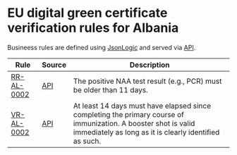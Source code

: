 # EU digital green certificate verification rules for Albania

Busineess rules are defined using [JsonLogic](https://jsonlogic.com) and served via [API](https://dgca-businessrule-service.ezdrav.si/rules/AL).

| Rule | Source | Description |
| ---- | ------ | ----------- |
| [RR-AL-0002](RR-AL-0002.json) | [API](https://dgca-businessrule-service.ezdrav.si/rules/AL/9df59e3523f8d237f9231e997883c17ec8315fb4ee1fcce65e49b3c33412ea7c) | The positive NAA test result (e.g., PCR) must be older than 11 days. |
| [VR-AL-0002](VR-AL-0002.json) | [API](https://dgca-businessrule-service.ezdrav.si/rules/AL/3010ca774a8719ae19f02d5316bd8d9c992757f3cdd5ab53b304e69db3e23401) | At least 14 days must have elapsed since completing the primary course of immunization. A booster shot is valid immediately as long as it is clearly identified as such. |
